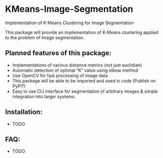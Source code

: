 # KMeans-Image-Segmentation
Implementation of K-Means Clustering for Image Segmentation

This package will provide an implementation of K-Means clustering applied to the problem of Image segmentation.

## Planned features of this package:
- Implementations of various distance metrics (not just euclidian)
- Automatic detection of optimal "K" value using elbow method
- Use OpenCV for fast processing of image data
- This package will be able to be imported and used in code (Publish on PyPi?)
- Easy to use CLI interface for segmentation of arbitrary images & simple integration into larger systems.

## Installation:
- TODO
## FAQ:
- TODO

